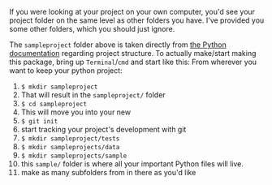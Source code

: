 If you were looking at your project on your own computer, you'd see your project folder on the same level as other folders you have. 
I've provided you some other folders, which you should just ignore. 

The `sampleproject` folder above is taken directly from [the Python documentation](https://github.com/pypa/sampleproject) regarding project structure.
To actually make/start making this package, bring up `Terminal`/`cmd` and start like this:
From wherever you want to keep your python project:
1. `$ mkdir sampleproject`
  1. That will result in the `sampleproject/` folder
1. `$ cd sampleproject`
  1. This will move you into your new 
1. `$ git init`
  1. start tracking your project's development with git
1. `$ mkdir sampleproject/tests`
1. `$ mkdir sampleprojects/data`
1. `$ mkdir sampleprojects/sample`
  1. this `sample/` folder is where all your important Python files will live. 
  1. make as many subfolders from in there as you'd like
